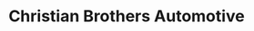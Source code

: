 ---
title: "Christian Brothers Automotive"
url: /rockwall/christian-brothers-automotive/
shop: Autowerkstatt
---